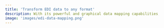 ```yaml
---
title: 'Transform EDI data to any format'
description: With its powerful and graphical data mapping capabilities, Ballerina enables the seamless transformation of EDI data into formats such as JSON, XML, CSV, and more. This allows organizations to effortlessly navigate complex EDI structures and accurately perform transformations, ensuring smooth integration with both internal and external applications.
image: 'images/edi-data-mapping.png'
---
```

